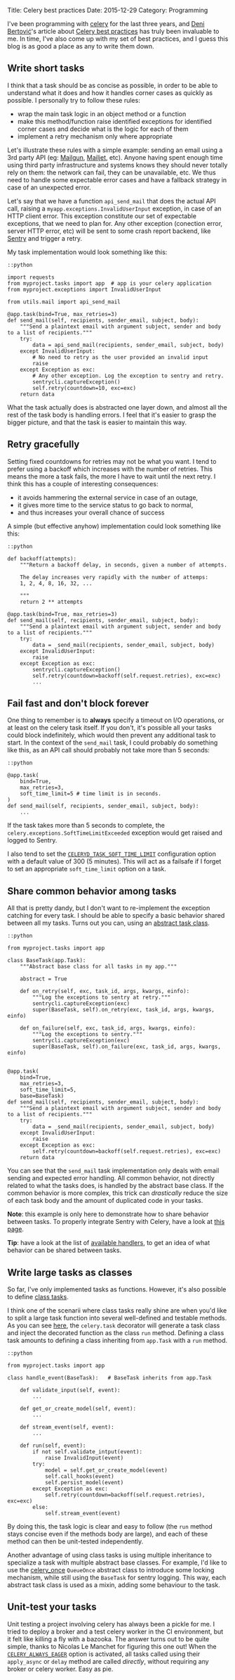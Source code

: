 Title: Celery best practices
Date: 2015-12-29
Category: Programming

I've been programming with [celery](http://celery.readthedocs.org/) for the last three years, and [Deni Bertović](https://denibertovic.com/pages/about-me/)'s article about [Celery best practices](https://denibertovic.com/posts/celery-best-practices/) has truly been invaluable to me. In time, I've also come up with my set of best practices, and I guess this blog is as good a place as any to write them down.

## Write short tasks

I think that a task should be as concise as possible, in order to be able to understand what it does and how it handles corner cases as quickly as possible. I personally try to follow these rules:

* wrap the main task logic in an object method or a function
* make this method/function raise identified exceptions for identified corner cases and decide what is the logic for each of them
* implement a retry mechanism only where appropriate

Let's illustrate these rules with a simple example: sending an email using a 3rd party API (eg: [Mailgun](https://mailgun.com), [Mailjet](https://en.mailjet.com/), etc). Anyone having spent enough time using third party infrastructure and systems knows they should never totally rely on them: the network can fail, they can be unavailable, etc. We thus need to handle some expectable error cases and have a fallback strategy in case of an unexpected error.

Let's say that we have a function  ``api_send_mail`` that does the actual API call, raising a ``myapp.exceptions.InvalidUserInput`` exception, in case of an HTTP client error. This exception constitute our set of expectable exceptions, that we need to plan for. Any other exception (conection error, server HTTP error, etc) will be sent to some crash report backend, like [Sentry](http://getsentry.com) and trigger a retry.

My task implementation would look something like this:

    ::python

    import requests
    from myproject.tasks import app  # app is your celery application
    from myproject.exceptions import InvalidUserInput

    from utils.mail import api_send_mail

    @app.task(bind=True, max_retries=3)
    def send_mail(self, recipients, sender_email, subject, body):
        """Send a plaintext email with argument subject, sender and body to a list of recipients."""
        try:
            data = api_send_mail(recipients, sender_email, subject, body)
        except InvalidUserInput:
            # No need to retry as the user provided an invalid input
            raise
        except Exception as exc:
            # Any other exception. Log the exception to sentry and retry.
            sentrycli.captureException()
            self.retry(countdown=10, exc=exc)
        return data

What the task actually does is abstracted one layer down, and almost all the rest of the task body is handling errors. I feel that it's easier to grasp the bigger picture, and that the task is easier to maintain this way.

## Retry gracefully

Setting fixed countdowns for retries may not be what you want. I tend to prefer using a backoff which increases with the number of retries. This means the more a task fails, the more I have to wait until the next retry. I think this has a couple of interesting consequences:

* it avoids hammering the external service in case of an outage,
* it gives more time to the service status to go back to normal,
* and thus increases your overall chance of success

A simple (but effective anyhow) implementation could look something like this:

    ::python

    def backoff(attempts):
        """Return a backoff delay, in seconds, given a number of attempts.

        The delay increases very rapidly with the number of attemps:
        1, 2, 4, 8, 16, 32, ...

        """
        return 2 ** attempts

    @app.task(bind=True, max_retries=3)
    def send_mail(self, recipients, sender_email, subject, body):
        """Send a plaintext email with argument subject, sender and body to a list of recipients."""
        try:
            data = _send_mail(recipients, sender_email, subject, body)
        except InvalidUserInput:
            raise
        except Exception as exc:
            sentrycli.captureException()
            self.retry(countdown=backoff(self.request.retries), exc=exc)
            ...


## Fail fast and don't block forever

One thing to remember is to **always** specify a timeout on I/O operations, or at least on the celery task itself. If you don't, it's possible all your tasks could block indefinitely, which would then prevent any additional task to start. In the context of the ``send_mail`` task, I could probably do something like this, as an API call should probably not take more than 5 seconds:

    ::python

    @app.task(
        bind=True,
        max_retries=3,
        soft_time_limit=5 # time limit is in seconds.
    )
    def send_mail(self, recipients, sender_email, subject, body):
        ...

If the task takes more than 5 seconds to complete, the ``celery.exceptions.SoftTimeLimitExceeded`` exception would get raised and logged to Sentry.

I also tend to set the [``CELERYD_TASK_SOFT_TIME_LIMIT``](https://celery.readthedocs.org/en/latest/configuration.html?highlight=eager#celeryd-task-soft-time-limit) configuration option with a default value of 300 (5 minutes). This will act as a failsafe if I forget to set an appropriate ``soft_time_limit`` option on a task.


## Share common behavior among tasks

All that is pretty dandy, but I don't want to re-implement the exception catching for every task. I should be able to specify a basic behavior shared between all my tasks. Turns out you can, using an [abstract task class](https://celery.readthedocs.org/en/latest/userguide/tasks.html?highlight=context#abstract-classes).

    ::python

    from myproject.tasks import app

    class BaseTask(app.Task):
        """Abstract base class for all tasks in my app."""

        abstract = True

        def on_retry(self, exc, task_id, args, kwargs, einfo):
            """Log the exceptions to sentry at retry."""
            sentrycli.captureException(exc)
            super(BaseTask, self).on_retry(exc, task_id, args, kwargs, einfo)

        def on_failure(self, exc, task_id, args, kwargs, einfo):
            """Log the exceptions to sentry."""
            sentrycli.captureException(exc)
            super(BaseTask, self).on_failure(exc, task_id, args, kwargs, einfo)


    @app.task(
        bind=True,
        max_retries=3,
        soft_time_limit=5,
        base=BaseTask)
    def send_mail(self, recipients, sender_email, subject, body):
        """Send a plaintext email with argument subject, sender and body to a list of recipients."""
        try:
            data = _send_mail(recipients, sender_email, subject, body)
        except InvalidUserInput:
            raise
        except Exception as exc:
            self.retry(countdown=backoff(self.request.retries), exc=exc)
        return data

You can see that the ``send_mail`` task implementation only deals with email sending and expected error handling. All common behavior, not directly related to what the tasks does, is handled by the abstract base class. If the common behavior is more complex, this trick can *drastically* reduce the size of each task body and the amount of duplicated code in your tasks.

**Note**: this example is only here to demonstrate how to share behavior between tasks. To properly integrate Sentry with Celery, have a look at [this page](https://docs.getsentry.com/hosted/clients/python/integrations/celery/).

**Tip**: have a look at the list of [available handlers](https://celery.readthedocs.org/en/latest/userguide/tasks.html?highlight=context#handlers), to get an idea of what behavior can be shared between tasks.

## Write large tasks as classes

So far, I've only implemented tasks as functions. However, it's also possible to define [class tasks](https://celery.readthedocs.org/en/latest/userguide/tasks.html#custom-task-classes).

I think one of the scenarii where class tasks really shine are when you'd like to split a large task function into several well-defined and testable methods. As you can see [here](https://celery.readthedocs.org/en/latest/userguide/tasks.html#custom-task-classes), the ``celery.task`` decorator will generate a task class and inject the decorated function as the class ``run`` method.
Defining a class task amounts to defining a class inheriting from ``app.Task`` with a ``run`` method.

    ::python

    from myproject.tasks import app

    class handle_event(BaseTask):   # BaseTask inherits from app.Task

        def validate_input(self, event):
            ...

        def get_or_create_model(self, event):
            ...

        def stream_event(self, event):
            ...

        def run(self, event):
            if not self.validate_intput(event):
                raise InvalidInput(event)
            try:
                model = self.get_or_create_model(event)
                self.call_hooks(event)
                self.persist_model(event)
            except Exception as exc:
                self.retry(countdown=backoff(self.request.retries), exc=exc)
            else:
                self.stream_event(event)


By doing this, the task logic is clear and easy to follow (the ``run`` method stays concise even if the methods body are large), and each of these method can then be unit-tested independently.

Another advantage of using class tasks is using multiple inheritance to specialize a task with multiple abstract base classes.
For example, I'd like to use the [celery_once](https://github.com/TrackMaven/celery-once/) ``QueueOnce`` abstract class to introduce some locking mechanism, while still using the ``BaseTask`` for sentry logging. This way, each abstract task class is used as a mixin, adding some behaviour to the task.

## Unit-test your tasks

Unit testing a project involving celery has always been a pickle for me. I tried to deploy a broker and a test celery worker in the CI environment, but it felt like killing a fly with a bazooka. The answer turns out to be quite simple, thanks to Nicolas Le Manchet for figuring this one out! When the [``CELERY_ALWAYS_EAGER``](https://celery.readthedocs.org/en/latest/configuration.html#celery-always-eager) option is activated, all tasks called using their ``apply_async`` or ``delay`` method are called *directly*, without requiring any broker or celery worker. Easy as pie.
